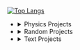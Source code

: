 [![Top Langs](https://github-readme-stats.vercel.app/api/top-langs/?username=frandreoli&layout=compact)](https://github.com/anuraghazra/github-readme-stats)
<div style="flex: 1; padding-right: 20px;">

- <details>
    <summary>Physics Projects</summary>
    <ul>
      <li><a href="https://github.com/username/project1">Project 1</a></li>
      <li><a href="https://github.com/username/project2">Project 2</a></li>
      <li><a href="https://github.com/username/project3">Project 3</a></li>
    </ul>
  </details>

- <details>
    <summary>Random Projects</summary>
    <ul>
      <li><a href="https://github.com/username/random1">Random Project 1</a></li>
      <li><a href="https://github.com/username/random2">Random Project 2</a></li>
      <li><a href="https://github.com/username/random3">Random Project 3</a></li>
    </ul>
  </details>

- <details>
    <summary>Text Projects</summary>
    <ul>
      <li><a href="https://github.com/username/text1">Text Project 1</a></li>
      <li><a href="https://github.com/username/text2">Text Project 2</a></li>
      <li><a href="https://github.com/username/text3">Text Project 3</a></li>
    </ul>
  </details>

</div> 
  
